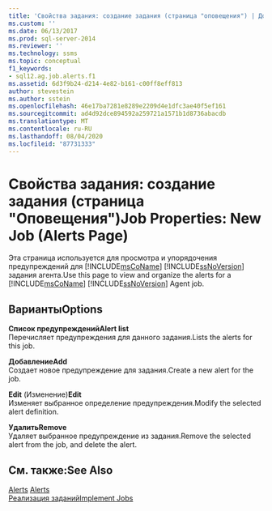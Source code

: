 ```yaml
---
title: 'Свойства задания: создание задания (страница "оповещения") | Документация Майкрософт'
ms.custom: ''
ms.date: 06/13/2017
ms.prod: sql-server-2014
ms.reviewer: ''
ms.technology: ssms
ms.topic: conceptual
f1_keywords:
- sql12.ag.job.alerts.f1
ms.assetid: 6d3f9b24-d214-4e82-b161-c00ff8eff813
author: stevestein
ms.author: sstein
ms.openlocfilehash: 46e17ba7281e8289e2209d4e1dfc3ae40f5ef161
ms.sourcegitcommit: ad4d92dce894592a259721a1571b1d8736abacdb
ms.translationtype: MT
ms.contentlocale: ru-RU
ms.lasthandoff: 08/04/2020
ms.locfileid: "87731333"
---
```

# <a name="job-properties-new-job-alerts-page"></a><span data-ttu-id="72d67-102">Свойства задания: создание задания (страница "Оповещения")</span><span class="sxs-lookup"><span data-stu-id="72d67-102">Job Properties: New Job (Alerts Page)</span></span>
  <span data-ttu-id="72d67-103">Эта страница используется для просмотра и упорядочения предупреждений для [!INCLUDE[msCoName](../../includes/msconame-md.md)] [!INCLUDE[ssNoVersion](../../includes/ssnoversion-md.md)] задания агента.</span><span class="sxs-lookup"><span data-stu-id="72d67-103">Use this page to view and organize the alerts for a [!INCLUDE[msCoName](../../includes/msconame-md.md)] [!INCLUDE[ssNoVersion](../../includes/ssnoversion-md.md)] Agent job.</span></span>  
  
## <a name="options"></a><span data-ttu-id="72d67-104">Варианты</span><span class="sxs-lookup"><span data-stu-id="72d67-104">Options</span></span>  
 <span data-ttu-id="72d67-105">**Список предупреждений**</span><span class="sxs-lookup"><span data-stu-id="72d67-105">**Alert list**</span></span>  
 <span data-ttu-id="72d67-106">Перечисляет предупреждения для данного задания.</span><span class="sxs-lookup"><span data-stu-id="72d67-106">Lists the alerts for this job.</span></span>  
  
 <span data-ttu-id="72d67-107">**Добавление**</span><span class="sxs-lookup"><span data-stu-id="72d67-107">**Add**</span></span>  
 <span data-ttu-id="72d67-108">Создает новое предупреждение для задания.</span><span class="sxs-lookup"><span data-stu-id="72d67-108">Create a new alert for the job.</span></span>  
  
 <span data-ttu-id="72d67-109">**Edit** (Изменение)</span><span class="sxs-lookup"><span data-stu-id="72d67-109">**Edit**</span></span>  
 <span data-ttu-id="72d67-110">Изменяет выбранное определение предупреждения.</span><span class="sxs-lookup"><span data-stu-id="72d67-110">Modify the selected alert definition.</span></span>  
  
 <span data-ttu-id="72d67-111">**Удалить**</span><span class="sxs-lookup"><span data-stu-id="72d67-111">**Remove**</span></span>  
 <span data-ttu-id="72d67-112">Удаляет выбранное предупреждение из задания.</span><span class="sxs-lookup"><span data-stu-id="72d67-112">Remove the selected alert from the job, and delete the alert.</span></span>  
  
## <a name="see-also"></a><span data-ttu-id="72d67-113">См. также:</span><span class="sxs-lookup"><span data-stu-id="72d67-113">See Also</span></span>  
 <span data-ttu-id="72d67-114">[Alerts](alerts.md) </span><span class="sxs-lookup"><span data-stu-id="72d67-114">[Alerts](alerts.md) </span></span>  
 [<span data-ttu-id="72d67-115">Реализация заданий</span><span class="sxs-lookup"><span data-stu-id="72d67-115">Implement Jobs</span></span>](implement-jobs.md)  
  
  
